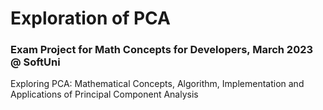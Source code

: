# Exploration of PCA
### Exam Project for Math Concepts for Developers, March 2023 @ SoftUni

Exploring PCA: Mathematical Concepts, Algorithm, Implementation and Applications of Principal Component Analysis
